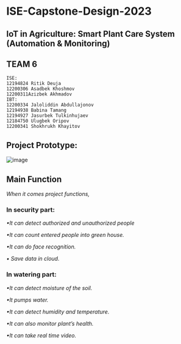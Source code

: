 # ISE-Capstone-Design-2023
##  IoT in Agriculture: Smart Plant Care System (Automation & Monitoring)
## TEAM 6
```
ISE:
12194824 Ritik Deuja
12200306 Asadbek Khoshmov
12200311Azizbek Akhmadov
IBT:
12200334 Jaloliddin Abdullajonov
12194938 Babina Tamang
12194927 Jasurbek Tulkinhujaev
12184750 Ulugbek Oripov
12200341 Shokhrukh Khayitov
```
## Project Prototype:
![image](https://github.com/deujahritik/ISE-Capstone-Design-2023/assets/92029196/028fa211-2644-4dea-a419-bac87fcfb2d3)

## Main Function
*When it comes project functions,*

### In security part:

*•It can detect authorized and unauthorized people*

*•It can count entered people into green house.*

*•It can do face recognition.*

*• Save data in cloud.*


### In watering part:

*•It can detect moisture of the soil.*

*•It pumps water.*

*•It can detect humidity and temperature.*

*•It can also monitor plant’s health.*

*•It can take real time video.*

